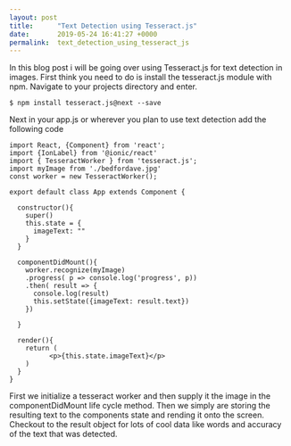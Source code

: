 ```yaml
---
layout: post
title:      "Text Detection using Tesseract.js"
date:       2019-05-24 16:41:27 +0000
permalink:  text_detection_using_tesseract_js
---
```


In this blog post i will be going over using Tesseract.js for text detection in images. First think you need to do is install the tesseract.js module with npm. Navigate to your projects directory and enter.

````
$ npm install tesseract.js@next --save
````

Next in your app.js or wherever you plan to use text detection add the following code 

````
import React, {Component} from 'react';
import {IonLabel} from '@ionic/react'
import { TesseractWorker } from 'tesseract.js';
import myImage from './bedfordave.jpg'
const worker = new TesseractWorker();

export default class App extends Component {

  constructor(){
    super()
    this.state = {
      imageText: ""
    }
  }

  componentDidMount(){
    worker.recognize(myImage)
    .progress( p => console.log('progress', p))
    .then( result => {
      console.log(result)
      this.setState({imageText: result.text})
    })

  }

  render(){
    return (
          <p>{this.state.imageText}</p>
    )
  }
}
````

First we initialize a tesseract worker and then supply it the image in the componentDidMount life cycle method. Then we simply are storing the resulting text to the components state and rending it onto the screen. Checkout to the result object for lots of cool data like words and accuracy of the text that was detected. 

